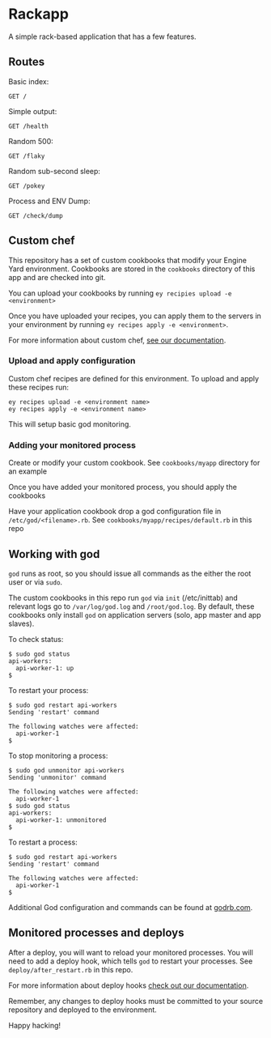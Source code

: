 # Rackapp

A simple rack-based application that has a few features.

## Routes

Basic index:

    GET /

Simple output:

    GET /health

Random 500:

    GET /flaky

Random sub-second sleep:

    GET /pokey

Process and ENV Dump:

    GET /check/dump

## Custom chef

This repository has a set of custom cookbooks that modify your Engine Yard environment. Cookbooks are stored in the `cookbooks` directory of this app and are checked into git.

You can upload your cookbooks by running `ey recipies upload -e <environment>`

Once you have uploaded your recipes, you can apply them to the servers in your environment by running `ey recipes apply -e <environment>`.

For more information about custom chef, [see our documentation](https://support.cloud.engineyard.com/entries/21406977-Custom-Chef-Recipes-Examples-Best-Practices).

### Upload and apply configuration

Custom chef recipes are defined for this environment. To upload and apply these recipes run:

    ey recipes upload -e <environment name>
    ey recipes apply -e <environment name>

This will setup basic god monitoring.

### Adding your monitored process

Create or modify your custom cookbook. See `cookbooks/myapp` directory for an example

Once you have added your monitored process, you should apply the cookbooks

Have your application cookbook drop a god configuration file in `/etc/god/<filename>.rb`. See `cookbooks/myapp/recipes/default.rb` in this repo

## Working with god

`god` runs as root, so you should issue all commands as the either the root user or via `sudo`.

The custom cookbooks in this repo run `god` via `init` (/etc/inittab) and relevant logs go to `/var/log/god.log` and `/root/god.log`. By default, these cookbooks only install `god` on application servers (solo, app master and app slaves).

To check status:

    $ sudo god status
    api-workers:
      api-worker-1: up
    $

To restart your process:

    $ sudo god restart api-workers
    Sending 'restart' command

    The following watches were affected:
      api-worker-1
    $

To stop monitoring a process:

    $ sudo god unmonitor api-workers
    Sending 'unmonitor' command

    The following watches were affected:
      api-worker-1
    $ sudo god status
    api-workers:
      api-worker-1: unmonitored
    $

To restart a process:

    $ sudo god restart api-workers
    Sending 'restart' command

    The following watches were affected:
      api-worker-1
    $

Additional God configuration and commands can be found at [godrb.com](http://godrb.com/).

## Monitored processes and deploys

After a deploy, you will want to reload your monitored processes. You will need to add a deploy hook, which tells `god` to restart your processes. See `deploy/after_restart.rb` in this repo.

For more information about deploy hooks [check out our documentation](https://support.cloud.engineyard.com/entries/21016568-Use-Deploy-Hooks).

Remember, any changes to deploy hooks must be committed to your source repository and deployed to the environment.

Happy hacking!
